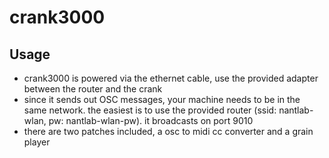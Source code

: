 # crank3000

## Usage
* crank3000 is powered via the ethernet cable, use the provided adapter between the router and the crank
* since it sends out OSC messages, your machine needs to be in the same network. the easiest is to use the provided router (ssid: nantlab-wlan, pw: nantlab-wlan-pw). it broadcasts on port 9010
* there are two patches included, a osc to midi cc converter and a grain player